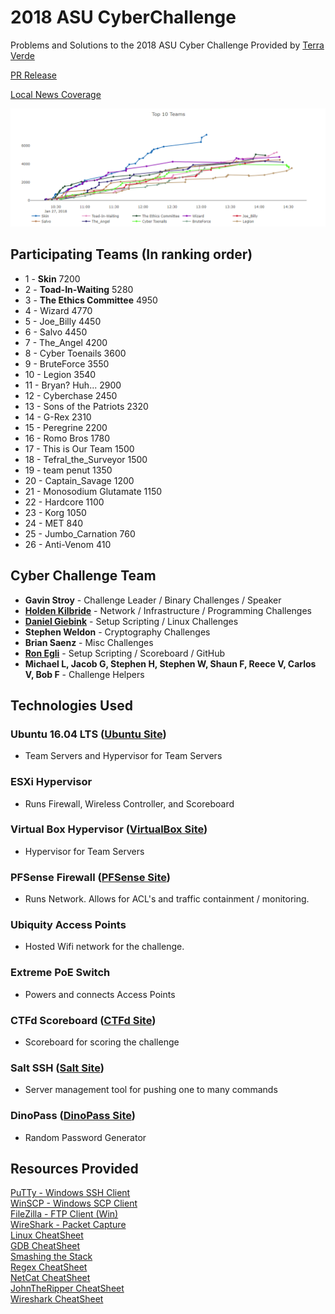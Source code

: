 # 2018 ASU CyberChallenge  
Problems and Solutions to the 2018 ASU Cyber Challenge Provided by <a href='https://www.tvrms.com'>Terra Verde</a>

<a target='_blank' href='https://publicservice.asu.edu/content/cybersecurity-student-challenge'>PR Release</a>

<a target='_blank' href='http://www.12news.com/video/news/local/valley/asu-students-participate-in-hack-a-thon-train-for-cyber-attacks/75-2896950'>Local News Coverage</a>

![alt text](./Setup/images/EndingScoreView.PNG)

## Participating Teams (In ranking order)
- 1	- **Skin**	7200
- 2	- **Toad-In-Waiting**	5280
- 3	- **The Ethics Committee**	4950
- 4	- Wizard	4770
- 5	- Joe_Billy	4450
- 6	- Salvo	4450
- 7	- The_Angel	4200
- 8	- Cyber Toenails	3600
- 9	- BruteForce	3550
- 10	- Legion	3540
- 11	- Bryan? Huh...	2900
- 12	- Cyberchase	2450
- 13	- Sons of the Patriots	2320
- 14	- G-Rex	2310
- 15	- Peregrine	2200
- 16	- Romo Bros	1780
- 17	- This is Our Team	1500
- 18	- Tefral_the_Surveyor	1500
- 19	- team penut	1350
- 20	- Captain_Savage	1200
- 21	- Monosodium Glutamate	1150
- 22	- Hardcore	1100
- 23	- Korg	1050
- 24	- MET	840
- 25	- Jumbo_Carnation	760
- 26	- Anti-Venom	410

## Cyber Challenge Team
- **Gavin Stroy** - Challenge Leader / Binary Challenges / Speaker
- **<a href='https://github.com/holdenkilbride'>Holden Kilbride</a>** - Network / Infrastructure / Programming Challenges
- **<a href='https://github.com/dgeebs'>Daniel Giebink</a>** - Setup Scripting / Linux Challenges
- **Stephen Weldon** - Cryptography Challenges
- **Brian Saenz** - Misc Challenges
- **<a href='https://github.com/SmugZombie'>Ron Egli</a>** - Setup Scripting / Scoreboard / GitHub
- **Michael L, Jacob G, Stephen H, Stephen W, Shaun F, Reece V, Carlos V, Bob F** - Challenge Helpers

## Technologies Used  
### Ubuntu 16.04 LTS (<a href='https://www.ubuntu.com/'>Ubuntu Site</a>)
- Team Servers and Hypervisor for Team Servers  
### ESXi Hypervisor 
- Runs Firewall, Wireless Controller, and Scoreboard
### Virtual Box Hypervisor (<a href='https://www.virtualbox.org'>VirtualBox Site</a>)
- Hypervisor for Team Servers
### PFSense Firewall (<a href='https://www.pfsense.org/'>PFSense Site</a>)
- Runs Network. Allows for ACL's and traffic containment / monitoring.
### Ubiquity Access Points
- Hosted Wifi network for the challenge.
### Extreme PoE Switch
- Powers and connects Access Points
### CTFd Scoreboard (<a href='https://ctfd.io/'>CTFd Site</a>)
- Scoreboard for scoring the challenge
### Salt SSH (<a href='https://docs.saltstack.com/en/latest/topics/ssh/'>Salt Site</a>)
- Server management tool for pushing one to many commands
### DinoPass (<a href='http://www.dinopass.com/'>DinoPass Site</a>)
- Random Password Generator


## Resources Provided  
<a target='_blank' href='https://www.chiark.greenend.org.uk/~sgtatham/putty/latest.html'>PuTTy - Windows SSH Client</a>  
<a target='_blank' href='https://winscp.net/eng/download.php'>WinSCP - Windows SCP Client</a>  
<a target='_blank' href='https://filezilla-project.org/'>FileZilla - FTP Client (Win)</a>  
<a target='_blank' href='https://www.wireshark.org/'>WireShark - Packet Capture</a>  
<a target='_blank' href='https://files.fosswire.com/2007/08/fwunixref.pdf'>Linux CheatSheet</a>  
<a target='_blank' href='http://darkdust.net/files/GDB%20Cheat%20Sheet.pdf'>GDB CheatSheet</a>  
<a target='_blank' href='http://www-inst.eecs.berkeley.edu/~cs161/fa08/papers/stack_smashing.pdf'>Smashing the Stack</a>  
<a target='_blank' href='http://www.cbs.dtu.dk/courses/27610/regular-expressions-cheat-sheet-v2.pdf'>Regex CheatSheet</a>  
<a target='_blank' href='https://www.sans.org/security-resources/sec560/netcat_cheat_sheet_v1.pdf'>NetCat CheatSheet</a>  
<a target='_blank' href='https://countuponsecurity.files.wordpress.com/2016/09/jtr-cheat-sheet.pdf'>JohnTheRipper CheatSheet</a>  
<a target='_blank' href='http://packetlife.net/media/library/13/Wireshark_Display_Filters.pdf'>Wireshark CheatSheet</a>  
